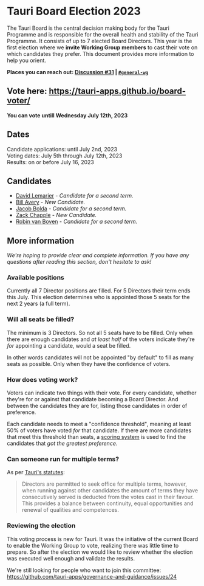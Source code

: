 # Tauri Board Election 2023

<!-- Summary -->

The Tauri Board is the central decision making body for the Tauri Programme and is responsible for the overall health and stability of the Tauri Programme. It consists of up to 7 elected Board Directors.
This year is the first election where we **invite Working Group members** to cast their vote on which candidates they prefer. This document provides more information to help you orient.

**Places you can reach out: [Discussion #31][discussion-31] | [`#general-wg`][discord-general-wg]**

## Vote here: https://tauri-apps.github.io/board-voter/

**You can vote untill Wednesday July 12th, 2023**

## Dates

Candidate applications: until July 2nd, 2023<br>
Voting dates: July 5th through July 12th, 2023<br>
Results: on or before July 16, 2023

## Candidates

- [David Lemarier][david-lemarier] - _Candidate for a second term._
- [Bill Avery][bill-avery] - _New Candidate._
- [Jacob Bolda][jacob-bolda] - _Candidate for a second term._
- [Zack Chapple][zack-chapple] - _New Candidate._
- [Robin van Boven][robin-van-boven] - _Candidate for a second term._

[david-lemarier]: Candidates.md#david-lemarier "Candidates.md - David Lemarier"
[bill-avery]: Candidates.md#bill-avery "Candidates.md - Bill Avery"
[jacob-bolda]: Candidates.md#jacob-bolda "Candidates.md - Jacob Bolda"
[zack-chapple]: Candidates.md#zack-chapple "Candidates.md - Zack Chapple"
[robin-van-boven]: Candidates.md#robin-van-boven "Candidates.md - Robin van Boven"

## More information

_We're hoping to provide clear and complete information. If you have any questions after reading this section, don't hesitate to ask!_

### Available positions

Currently all 7 Director positions are filled. For 5 Directors their term ends this July.
This election determines who is appointed those 5 seats for the next 2 years (a full term).

### Will all seats be filled?

The minimum is 3 Directors. So not all 5 seats have to be filled. Only when there are enough candidates and _at least half_ of the voters indicate they're _for_ appointing a candidate, would a seat be filled.

In other words candidates will not be appointed "by default" to fill as many seats as possible. Only when they have the confidence of voters.

### How does voting work?

Voters can indicate two things with their vote. For every candidate, whether they're for or against that candidate becoming a Board Director. And between the candidates they are for, listing those candidates in order of preference.

Each candidate needs to meet a "confidence threshold", meaning at least 50% of voters have voted _for_ that candidate. If there are more candidates that meet this threshold than seats, a [scoring system] is used to find the candidates that _got the greatest preference_.

### Can someone run for multiple terms?

As per [Tauri's statutes][statutes-governance]:

> Directors are permitted to seek office for multiple terms, however, when running against other candidates the amount of terms they have consecutively served is deducted from the votes cast in their favour. This provides a balance between continuity, equal opportunities and renewal of qualities and competences.

### Reviewing the election

This voting process is new for Tauri. It was the initiative of the current Board to enable the Working Group to vote, realizing there was little time to prepare. So after the election we would like to review whether the election was executed well enough and validate the results.

We're still looking for people who want to join this committee:
https://github.com/tauri-apps/governance-and-guidance/issues/24

[discussion-31]: https://github.com/tauri-apps/governance-and-guidance/discussions/31
[discord-general-wg]: https://discord.com/channels/616186924390023171/631158878108909588
[scoring system]: https://github.com/tauri-apps/governance-and-guidance/issues/14
[statutes-governance]: https://dracc.commonsconservancy.org/0035/#governance "Statutes of Tauri - Governance"
